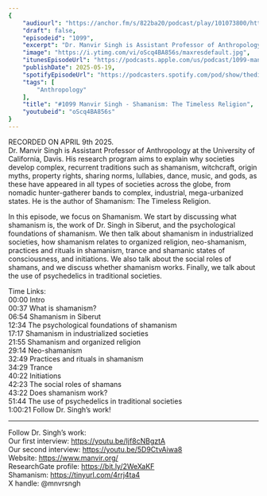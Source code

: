 ```yaml
---
{
	"audiourl": "https://anchor.fm/s/822ba20/podcast/play/101073800/https%3A%2F%2Fd3ctxlq1ktw2nl.cloudfront.net%2Fstaging%2F2025-3-9%2Fd5c4ebe1-c6e5-7c3f-34b7-e8abee33ad5f.m4a",
	"draft": false,
	"episodeid": "1099",
	"excerpt": "Dr. Manvir Singh is Assistant Professor of Anthropology at the University of California, Davis. His research program aims to explain why societies develop complex, recurrent traditions such as shamanism, witchcraft, origin myths, property rights, sharing norms, lullabies, dance, music, and gods, as these have appeared in all types of societies across the globe, from nomadic hunter-gatherer bands to complex, industrial, mega-urbanized states. He is the author of Shamanism: The Timeless Religion.",
	"image": "https://i.ytimg.com/vi/oScq4BA856s/maxresdefault.jpg",
	"itunesEpisodeUrl": "https://podcasts.apple.com/us/podcast/1099-manvir-singh-shamanism-the-timeless-religion/id1451347236?i=1000709037708&uo=4",
	"publishDate": 2025-05-19,
	"spotifyEpisodeUrl": "https://podcasters.spotify.com/pod/show/thedissenter/episodes/1099-Manvir-Singh---Shamanism-The-Timeless-Religion-e31b1e8",
	"tags": [
		"Anthropology"
	],
	"title": "#1099 Manvir Singh - Shamanism: The Timeless Religion",
	"youtubeid": "oScq4BA856s"
}
---
```

RECORDED ON APRIL 9th 2025.  
Dr. Manvir Singh is Assistant Professor of Anthropology at the University of California, Davis. His research program aims to explain why societies develop complex, recurrent traditions such as shamanism, witchcraft, origin myths, property rights, sharing norms, lullabies, dance, music, and gods, as these have appeared in all types of societies across the globe, from nomadic hunter-gatherer bands to complex, industrial, mega-urbanized states. He is the author of Shamanism: The Timeless Religion.

In this episode, we focus on Shamanism. We start by discussing what shamanism is, the work of Dr. Singh in Siberut, and the psychological foundations of shamanism. We then talk about shamanism in industrialized societies, how shamanism relates to organized religion, neo-shamanism, practices and rituals in shamanism, trance and shamanic states of consciousness, and initiations. We also talk about the social roles of shamans, and we discuss whether shamanism works. Finally, we talk about the use of psychedelics in traditional societies.

Time Links:  
<time>00:00</time> Intro  
<time>00:37</time> What is shamanism?  
<time>06:54</time> Shamanism in Siberut  
<time>12:34</time> The psychological foundations of shamanism  
<time>17:17</time> Shamanism in industrialized societies  
<time>21:55</time> Shamanism and organized religion  
<time>29:14</time> Neo-shamanism  
<time>32:49</time> Practices and rituals in shamanism  
<time>34:29</time> Trance  
<time>40:22</time> Initiations  
<time>42:23</time> The social roles of shamans  
<time>43:22</time> Does shamanism work?  
<time>51:44</time> The use of psychedelics in traditional societies  
<time>1:00:21</time> Follow Dr. Singh’s work!

---

Follow Dr. Singh’s work:  
Our first interview: https://youtu.be/Ijf8cNBgztA  
Our second interview: https://youtu.be/5D9CtvAiwa8  
Website: https://www.manvir.org/  
ResearchGate profile: https://bit.ly/2WeXaKF  
Shamanism: https://tinyurl.com/4rrj4ta4  
X handle: @mnvrsngh
